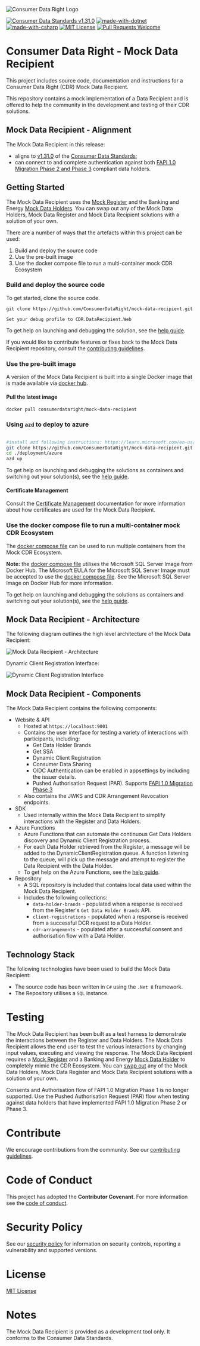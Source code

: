 ![Consumer Data Right Logo](./cdr-logo.png?raw=true) 

[![Consumer Data Standards v1.31.0](https://img.shields.io/badge/Consumer%20Data%20Standards-v1.31.0-blue.svg)](https://consumerdatastandardsaustralia.github.io/standards-archives/standards-1.31.0/#introduction)
[![made-with-dotnet](https://img.shields.io/badge/Made%20with-.NET-1f425Ff.svg)](https://dotnet.microsoft.com/)
[![made-with-csharp](https://img.shields.io/badge/Made%20with-C%23-1f425Ff.svg)](https://docs.microsoft.com/en-us/dotnet/csharp/)
[![MIT License](https://img.shields.io/github/license/ConsumerDataRight/mock-data-recipient)](./LICENSE)
[![Pull Requests Welcome](https://img.shields.io/badge/PRs-welcome-brightgreen.svg)](./CONTRIBUTING.md)

# Consumer Data Right - Mock Data Recipient
This project includes source code, documentation and instructions for a Consumer Data Right (CDR) Mock Data Recipient.

This repository contains a mock implementation of a Data Recipient and is offered to help the community in the development and testing of their CDR solutions.

## Mock Data Recipient - Alignment
The Mock Data Recipient in this release:
* aligns to [v1.31.0](https://consumerdatastandardsaustralia.github.io/standards-archives/standards-1.31.0/#introduction) of the [Consumer Data Standards](https://consumerdatastandardsaustralia.github.io/standards-archives/standards-1.31.0/#introduction);
* can connect to and complete authentication against both [FAPI 1.0 Migration Phase 2 and Phase 3](https://consumerdatastandardsaustralia.github.io/standards/#authentication-flows) compliant data holders.

## Getting Started
The Mock Data Recipient uses the [Mock Register](https://github.com/ConsumerDataRight/mock-register) and the Banking and Energy [Mock Data Holders](https://github.com/ConsumerDataRight/mock-data-holder). You can swap out any of the Mock Data Holders, Mock Data Register and Mock Data Recipient solutions with a solution of your own.

There are a number of ways that the artefacts within this project can be used:
1. Build and deploy the source code
2. Use the pre-built image
3. Use the docker compose file to run a multi-container mock CDR Ecosystem

### Build and deploy the source code

To get started, clone the source code.
```
git clone https://github.com/ConsumerDataRight/mock-data-recipient.git
```

````
Set your debug profile to CDR.DataRecipient.Web
````

To get help on launching and debugging the solution, see the [help guide](./Help/debugging/HELP.md).

If you would like to contribute features or fixes back to the Mock Data Recipient repository, consult the [contributing guidelines](./CONTRIBUTING.md).

### Use the pre-built image

A version of the Mock Data Recipient is built into a single Docker image that is made available via [docker hub](https://hub.docker.com/r/consumerdataright/mock-data-recipient).

#### Pull the latest image

```
docker pull consumerdataright/mock-data-recipient
```

### Using ```azd``` to deploy to azure
```bash

#install azd following instructions: https://learn.microsoft.com/en-us/azure/developer/azure-developer-cli/install-azd
git clone https://github.com/ConsumerDataRight/mock-data-recipient.git
cd ./deployment/azure
azd up
```

To get help on launching and debugging the solutions as containers and switching out your solution(s), see the [help guide](./Help/container/HELP.md).

#### Certificate Management

Consult the [Certificate Management](./CertificateManagement/README.md) documentation for more information about how certificates are used for the Mock Data Recipient.

### Use the docker compose file to run a multi-container mock CDR Ecosystem

The [docker compose file](./Source/DockerCompose/docker-compose.yml) can be used to run multiple containers from the Mock CDR Ecosystem.

**Note:** the [docker compose file](./Source/DockerCompose/docker-compose.yml) utilises the Microsoft SQL Server Image from Docker Hub. The Microsoft EULA for the Microsoft SQL Server Image must be accepted to use the [docker compose file](./Source/DockerCompose/docker-compose.yml). See the Microsoft SQL Server Image on Docker Hub for more information.

To get help on launching and debugging the solutions as containers and switching out your solution(s), see the [help guide](./Help/container/HELP.md).

## Mock Data Recipient - Architecture
The following diagram outlines the high level architecture of the Mock Data Recipient:

![Mock Data Recipient - Architecture](./mock-data-recipient-architecture.png?raw=true)

Dynamic Client Registration Interface:

![Dynamic Client Registration Interface](./mock-data-recipient-dcr-architecture.png?raw=true)

## Mock Data Recipient - Components
The Mock Data Recipient contains the following components:

- Website & API
  - Hosted at `https://localhost:9001`
  - Contains the user interface for testing a variety of interactions with participants, including:
    - Get Data Holder Brands
    - Get SSA
    - Dynamic Client Registration
    - Consumer Data Sharing
    - OIDC Authentication can be enabled in appsettings by including the issuer details.
    - Pushed Authorisation Request (PAR). Supports [FAPI 1.0 Migration Phase 3](https://consumerdatastandardsaustralia.github.io/standards/#authentication-flows)
  - Also contains the JWKS and CDR Arrangement Revocation endpoints.
- SDK
  - Used internally within the Mock Data Recipient to simplify interactions with the Register and Data Holders.
- Azure Functions
  - Azure Functions that can automate the continuous Get Data Holders discovery and Dynamic Client Registration process.
  - For each Data Holder retrieved from the Register, a message will be added to the DynamicClientRegistration queue. A function listening to the queue, will pick up the message and attempt to register the Data Recipient with the Data Holder.
  - To get help on the Azure Functions, see the [help guide](./Help/azurefunctions/HELP.md).
- Repository
  - A SQL repository is included that contains local data used within the Mock Data Recipient.
  - Includes the following collections:
    - `data-holder-brands` - populated when a response is received from the Register's `Get Data Holder Brands` API.
    - `client-registrations` - populated when a response is received from a successful DCR request to a Data Holder.
    - `cdr-arrangements` - populated after a successful consent and authorisation flow with a Data Holder.

## Technology Stack
The following technologies have been used to build the Mock Data Recipient:
- The source code has been written in `C#` using the `.Net 8` framework.
- The Repository utilises a `SQL` instance.

# Testing
The Mock Data Recipient has been built as a test harness to demonstrate the interactions between the Register and Data Holders.
The Mock Data Recipient allows the end user to test the various interactions by changing input values, executing and viewing the response.
The Mock Data Recipient requires a [Mock Register](https://github.com/ConsumerDataRight/mock-register) 
and a Banking and Energy [Mock Data Holder](https://github.com/ConsumerDataRight/mock-data-holder) to completely mimic the CDR Ecosystem.
 You can [swap out](./Help/container/HELP.md) any of the Mock Data Holders, Mock Data Register and Mock Data Recipient solutions with a solution of your own.

Consents and Authorisation flow of FAPI 1.0 Migration Phase 1 is no longer supported. Use the Pushed Authorisation Request (PAR) flow when testing against data holders that have implemented FAPI 1.0 Migration Phase 2 or Phase 3.

# Contribute
We encourage contributions from the community.  See our [contributing guidelines](./CONTRIBUTING.md).

# Code of Conduct
This project has adopted the **Contributor Covenant**.  For more information see the [code of conduct](./CODE_OF_CONDUCT.md).

# Security Policy
See our [security policy](./SECURITY.md) for information on security controls, reporting a vulnerability and supported versions.

# License
[MIT License](./LICENSE)

# Notes
The Mock Data Recipient is provided as a development tool only. It conforms to the Consumer Data Standards.